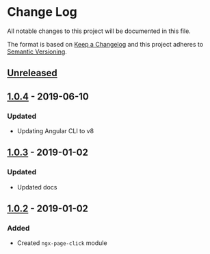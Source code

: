 # Change Log

All notable changes to this project will be documented in this file.

The format is based on [Keep a Changelog](http://keepachangelog.com/)
and this project adheres to [Semantic Versioning](http://semver.org/).

## [Unreleased][]

## [1.0.4][] - 2019-06-10

### Updated

- Updating Angular CLI to v8

## [1.0.3][] - 2019-01-02

### Updated

- Updated docs

## [1.0.2][] - 2019-01-02

### Added

- Created `ngx-page-click` module

[unreleased]: https://github.com/willmendesneto/ngx-page-click/compare/v1.0.2...HEAD
[1.0.2]: https://github.com/willmendesneto/ngx-page-click/tree/v1.0.2


[Unreleased]: https://github.com/willmendesneto/ngx-page-click/compare/v1.0.4...HEAD
[1.0.4]: https://github.com/willmendesneto/ngx-page-click/compare/v1.0.3...v1.0.4
[1.0.3]: https://github.com/willmendesneto/ngx-page-click/tree/v1.0.3
